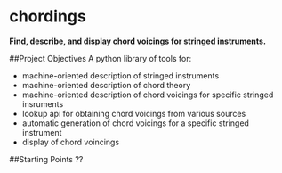 # chordings
**Find, describe, and display chord voicings for stringed instruments.**

##Project Objectives
A python library of tools for:
* machine-oriented description of stringed instruments
* machine-oriented description of chord theory
* machine-oriented description of chord voicings for specific stringed insruments
* lookup api for obtaining chord voicings from various sources
* automatic generation of chord voicings for a specific stringed instrument
* display of chord voincings

##Starting Points
??
